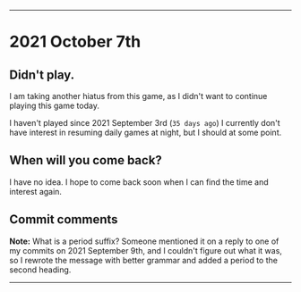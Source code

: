 
***

# 2021 October 7th

## Didn't play.

I am taking another hiatus from this game, as I didn't want to continue playing this game today.

I haven't played since 2021 September 3rd (`35 days ago`) I currently don't have interest in resuming daily games at night, but I should at some point.

## When will you come back?

I have no idea. I hope to come back soon when I can find the time and interest again.

## Commit comments

**Note:** What is a period suffix? Someone mentioned it on a reply to one of my commits on 2021 September 9th, and I couldn't figure out what it was, so I rewrote the message with better grammar and added a period to the second heading.

***
